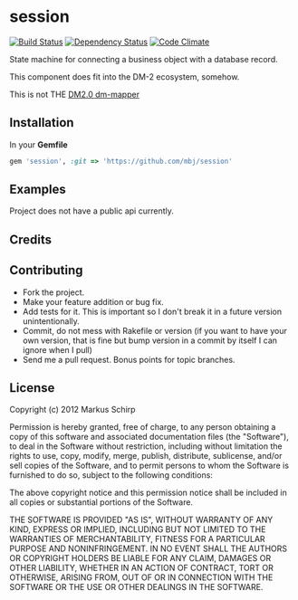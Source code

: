 session
========

[![Build Status](https://secure.travis-ci.org/mbj/session.png?branch=master)](http://travis-ci.org/mbj/session)
[![Dependency Status](https://gemnasium.com/mbj/session.png)](https://gemnasium.com/mbj/session)
[![Code Climate](https://codeclimate.com/badge.png)](https://codeclimate.com/github/mbj/session)

State machine for connecting a business object with a database record.

This component does fit into the DM-2 ecosystem, somehow.

This is not THE [DM2.0 dm-mapper](http://github.com/solnic/dm-mapper)

Installation
------------

In your **Gemfile**

``` ruby
gem 'session', :git => 'https://github.com/mbj/session'
```

Examples
--------

Project does not have a public api currently.

Credits
-------

Contributing
-------------

* Fork the project.
* Make your feature addition or bug fix.
* Add tests for it. This is important so I don't break it in a
  future version unintentionally.
* Commit, do not mess with Rakefile or version
  (if you want to have your own version, that is fine but bump version in a commit by itself I can ignore when I pull)
* Send me a pull request. Bonus points for topic branches.

License
-------

Copyright (c) 2012 Markus Schirp

Permission is hereby granted, free of charge, to any person obtaining
a copy of this software and associated documentation files (the
"Software"), to deal in the Software without restriction, including
without limitation the rights to use, copy, modify, merge, publish,
distribute, sublicense, and/or sell copies of the Software, and to
permit persons to whom the Software is furnished to do so, subject to
the following conditions:

The above copyright notice and this permission notice shall be
included in all copies or substantial portions of the Software.

THE SOFTWARE IS PROVIDED "AS IS", WITHOUT WARRANTY OF ANY KIND,
EXPRESS OR IMPLIED, INCLUDING BUT NOT LIMITED TO THE WARRANTIES OF
MERCHANTABILITY, FITNESS FOR A PARTICULAR PURPOSE AND
NONINFRINGEMENT. IN NO EVENT SHALL THE AUTHORS OR COPYRIGHT HOLDERS BE
LIABLE FOR ANY CLAIM, DAMAGES OR OTHER LIABILITY, WHETHER IN AN ACTION
OF CONTRACT, TORT OR OTHERWISE, ARISING FROM, OUT OF OR IN CONNECTION
WITH THE SOFTWARE OR THE USE OR OTHER DEALINGS IN THE SOFTWARE.
